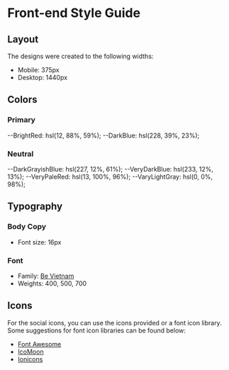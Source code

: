 # Front-end Style Guide

## Layout

The designs were created to the following widths:

- Mobile: 375px
- Desktop: 1440px

## Colors

### Primary

--BrightRed: hsl(12, 88%, 59%);
--DarkBlue: hsl(228, 39%, 23%);

### Neutral

--DarkGrayishBlue: hsl(227, 12%, 61%);
--VeryDarkBlue: hsl(233, 12%, 13%);
--VeryPaleRed: hsl(13, 100%, 96%);
--VaryLightGray: hsl(0, 0%, 98%);

## Typography

### Body Copy

- Font size: 16px

### Font

- Family: [Be Vietnam](https://fonts.google.com/specimen/Be+Vietnam)
- Weights: 400, 500, 700

## Icons

For the social icons, you can use the icons provided or a font icon library. Some suggestions for font icon libraries can be found below:

- [Font Awesome](https://fontawesome.com)
- [IcoMoon](https://icomoon.io)
- [Ionicons](https://ionicons.com)